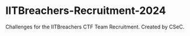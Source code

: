 # IITBreachers-Recruitment-2024
Challenges for the IITBreachers CTF Team Recruitment. Created by CSeC.
